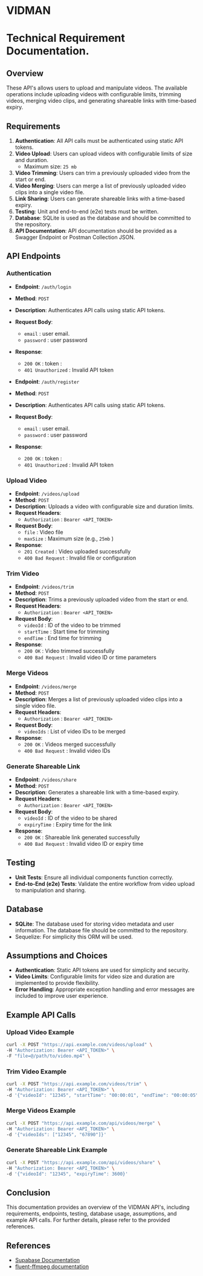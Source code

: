 # VIDMAN

# Technical Requirement Documentation.

## Overview

These API's allows users to upload and manipulate videos. The available operations include uploading videos with configurable limits, trimming videos, merging video clips, and generating shareable links with time-based expiry.

## Requirements

1. **Authentication**: All API calls must be authenticated using static API tokens.
2. **Video Upload**: Users can upload videos with configurable limits of size and duration.
   - Maximum size: `25 mb`
3. **Video Trimming**: Users can trim a previously uploaded video from the start or end.
4. **Video Merging**: Users can merge a list of previously uploaded video clips into a single video file.
5. **Link Sharing**: Users can generate shareable links with a time-based expiry.
6. **Testing**: Unit and end-to-end (e2e) tests must be written.
7. **Database**: SQLite is used as the database and should be committed to the repository.
8. **API Documentation**: API documentation should be provided as a Swagger Endpoint or Postman Collection JSON.

## API Endpoints

### Authentication

- **Endpoint**: `/auth/login`
- **Method**: `POST`
- **Description**: Authenticates API calls using static API tokens.
- **Request Body**:
  - `email` : user email.
  - `password` : user password
- **Response**:

  - `200 OK` : token : <auth-token>
  - `401 Unauthorized` : Invalid API token

- **Endpoint**: `/auth/register`
- **Method**: `POST`
- **Description**: Authenticates API calls using static API tokens.
- **Request Body**:
  - `email` : user email.
  - `password` : user password
- **Response**:
  - `200 OK` : token : <auth-token>
  - `401 Unauthorized` : Invalid API token

### Upload Video

- **Endpoint**: `/videos/upload`
- **Method**: `POST`
- **Description**: Uploads a video with configurable size and duration limits.
- **Request Headers**:
  - `Authorization` : `Bearer <API_TOKEN>`
- **Request Body**:
  - `file` : Video file
  - `maxSize` : Maximum size (e.g., `25mb` )
- **Response**:
  - `201 Created` : Video uploaded successfully
  - `400 Bad Request` : Invalid file or configuration

### Trim Video

- **Endpoint**: `/videos/trim`
- **Method**: `POST`
- **Description**: Trims a previously uploaded video from the start or end.
- **Request Headers**:
  - `Authorization` : `Bearer <API_TOKEN>`
- **Request Body**:
  - `videoId` : ID of the video to be trimmed
  - `startTime` : Start time for trimming
  - `endTime` : End time for trimming
- **Response**:
  - `200 OK` : Video trimmed successfully
  - `400 Bad Request` : Invalid video ID or time parameters

### Merge Videos

- **Endpoint**: `/videos/merge`
- **Method**: `POST`
- **Description**: Merges a list of previously uploaded video clips into a single video file.
- **Request Headers**:
  - `Authorization` : `Bearer <API_TOKEN>`
- **Request Body**:
  - `videoIds` : List of video IDs to be merged
- **Response**:
  - `200 OK` : Videos merged successfully
  - `400 Bad Request` : Invalid video IDs

### Generate Shareable Link

- **Endpoint**: `/videos/share`
- **Method**: `POST`
- **Description**: Generates a shareable link with a time-based expiry.
- **Request Headers**:
  - `Authorization` : `Bearer <API_TOKEN>`
- **Request Body**:
  - `videoId` : ID of the video to be shared
  - `expiryTime` : Expiry time for the link
- **Response**:
  - `200 OK` : Shareable link generated successfully
  - `400 Bad Request` : Invalid video ID or expiry time

## Testing

- **Unit Tests**: Ensure all individual components function correctly.
- **End-to-End (e2e) Tests**: Validate the entire workflow from video upload to manipulation and sharing.

## Database

- **SQLite**: The database used for storing video metadata and user information. The database file should be committed to the repository.
- Sequelize: For simplicity this ORM will be used.

## Assumptions and Choices

- **Authentication**: Static API tokens are used for simplicity and security.
- **Video Limits**: Configurable limits for video size and duration are implemented to provide flexibility.
- **Error Handling**: Appropriate exception handling and error messages are included to improve user experience.

## Example API Calls

### Upload Video Example

```bash
curl -X POST "https://api.example.com/videos/upload" \
-H "Authorization: Bearer <API_TOKEN>" \
-F "file=@/path/to/video.mp4" \
```

### Trim Video Example

```bash
curl -X POST "https://api.example.com/videos/trim" \
-H "Authorization: Bearer <API_TOKEN>" \
-d '{"videoId": "12345", "startTime": "00:00:01", "endTime": "00:00:05"}'
```

### Merge Videos Example

```bash
curl -X POST "https://api.example.com/api/videos/merge" \
-H "Authorization: Bearer <API_TOKEN>" \
-d '{"videoIds": ["12345", "67890"]}'
```

### Generate Shareable Link Example

```bash
curl -X POST "https://api.example.com/api/videos/share" \
-H "Authorization: Bearer <API_TOKEN>" \
-d '{"videoId": "12345", "expiryTime": 3600}'
```

## Conclusion

This documentation provides an overview of the VIDMAN API's, including requirements, endpoints, testing, database usage, assumptions, and example API calls. For further details, please refer to the provided references.

## References

- [Supabase Documentation ](https://supabase.com/docs/reference/javascript/storage-from-upload)
- [fluent-ffmpeg documentation](https://www.npmjs.com/package/fluent-ffmpeg)

